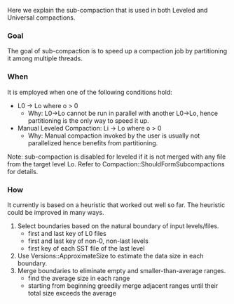 Here we explain the sub-compaction that is used in both Leveled and Universal compactions.

### Goal
The goal of sub-compaction is to speed up a compaction job by partitioning it among multiple threads.

### When
It is employed when one of the following conditions hold:
* L0 -> Lo where o > 0
  * Why: L0->Lo cannot be run in parallel with another L0->Lo, hence partitioning is the only way to speed it up.
* Manual Leveled Compaction: Li -> Lo where o > 0
  * Why: Manual compaction invoked by the user is usually not parallelized hence benefits from partitioning.

Note: sub-compaction is disabled for leveled if it is not merged with any file from the target level Lo. Refer to Compaction::ShouldFormSubcompactions for details.

### How
It currently is based on a heuristic that worked out well so far. The heuristic could be improved in many ways.
1. Select boundaries based on the natural boundary of input levels/files.
   * first and last key of L0 files 
   * first and last key of non-0, non-last levels
   * first key of each SST file of the last level
1. Use Versions::ApproximateSize to estimate the data size in each boundary.
1. Merge boundaries to eliminate empty and smaller-than-average ranges.
   * find the average size in each range
   * starting from beginning greedily merge adjacent ranges until their total size exceeds the average
